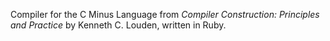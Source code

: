 Compiler for the C Minus Language from *Compiler Construction: Principles and Practice* by Kenneth C. Louden, written in Ruby.

